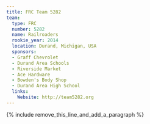 ```yaml
---
title: FRC Team 5282
team:
  type: FRC
  number: 5282
  name: Railroaders
  rookie_year: 2014
  location: Durand, Michigan, USA
  sponsors:
  - Graff Chevrolet
  - Durand Area Schools
  - Riverside Market
  - Ace Hardware
  - Bowden's Body Shop
  - Durand Area High School
  links:
    Website: http://team5282.org
---
```


{% include remove_this_line_and_add_a_paragraph %}